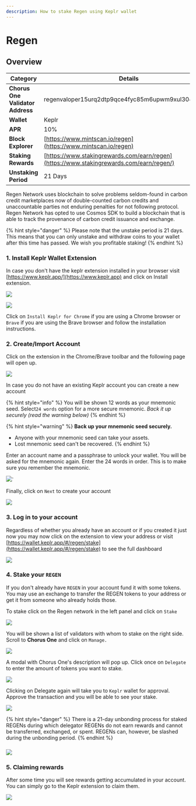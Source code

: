 ```yaml
---
description: How to stake Regen using Keplr wallet
---
```


# Regen

## Overview

| Category                         | Details                                                                                 |
| -------------------------------- | --------------------------------------------------------------------------------------- |
| **Chorus One Validator Address** | regenvaloper15urq2dtp9qce4fyc85m6upwm9xul3049l7gjdc                                     |
| **Wallet**                       | Keplr                                                                                   |
| **APR**                          | 10%                                                                                     |
| **Block Explorer**               | [https://www.mintscan.io/regen](https://www.mintscan.io/regen)                          |
| **Staking Rewards**              | [https://www.stakingrewards.com/earn/regen](https://www.stakingrewards.com/earn/regen/) |
| **Unstaking Period**             | 21 Days                                                                                 |

Regen Network uses blockchain to solve problems seldom-found in carbon credit marketplaces now of double-counted carbon credits and unaccountable parties not enduring penalties for not following protocol. Regen Network has opted to use Cosmos SDK to build a blockchain that is able to track the provenance of carbon credit issuance and exchange.

{% hint style="danger" %}
Please note that the unstake period is 21 days. This means that you can only unstake and withdraw coins to your wallet after this time has passed. We wish you profitable staking!
{% endhint %}

### 1. Install Keplr Wallet Extension

In case you don't have the keplr extension installed in your browser visit [https://www.keplr.app/](https://www.keplr.app) and click on Install extension.&#x20;

![](<../.gitbook/assets/image (70) (1) (1) (1) (1) (1) (1).png>)

![](<../.gitbook/assets/image (25).png>)

Click on `Install Keplr for Chrome` if you are using a Chrome browser or `Brave` if you are using the Brave browser and follow the installation instructions.

### 2. Create/Import Account

Click on the extension in the Chrome/Brave toolbar and the following page will open up.

![](<../.gitbook/assets/image (26).png>)

In case you do not have an existing Keplr account you can create a new account

{% hint style="info" %}
You will be shown 12 words as your mnemonic seed. Select`24 words` option for a more secure mnemonic. _Back it up securely (read the warning below)_
{% endhint %}

{% hint style="warning" %}
**Back up your mnemonic seed securely.**&#x20;

* Anyone with your mnemonic seed can take your assets.&#x20;
* Lost mnemonic seed can't be recovered.
{% endhint %}

Enter an account name and a passphrase to unlock your wallet. You will be asked for the mnemonic again. Enter the 24 words in order. This is to make sure you remember the mnemonic.

![](<../.gitbook/assets/image (50) (1) (1) (1).png>)\`

Finally, click on `Next` to create your account

![](<../.gitbook/assets/image (55) (1) (1) (1) (1) (1).png>)

### 3. Log in to your account

Regardless of whether you already have an account or if you created it just now you may now click on the extension to view your address or visit [https://wallet.keplr.app/#/regen/stake](https://wallet.keplr.app/#/regen/stake) to see the full dashboard

![](<../.gitbook/assets/image (71) (1) (1) (1).png>)

### 4. Stake your `REGEN`

If you don't already have `REGEN` in your account fund it with some tokens. You may use an exchange to transfer the REGEN tokens to your address or get it from someone who already holds those.

To stake click on the Regen network in the left panel and click on `Stake`&#x20;

![](../.gitbook/assets/stake.png)

You will be shown a list of validators with whom to stake on the right side. Scroll to **Chorus One** and click on `Manage.`

![](../.gitbook/assets/validator.png)

A modal with Chorus One's description will pop up. Click once on `Delegate` to enter the amount of tokens you want to stake.&#x20;

![](../.gitbook/assets/delegate-1.png)

Clicking on Delegate again will take you to `Keplr` wallet for approval. Approve the transaction and you will be able to see your stake.

![](../.gitbook/assets/delegate-2.png)

{% hint style="danger" %}
There is a 21-day unbonding process for staked REGENs during which delegator REGENs do not earn rewards and cannot be transferred, exchanged, or spent. REGENs can, however, be slashed during the unbonding period.
{% endhint %}

### ![](<../.gitbook/assets/image (56).png>)

### 5. Claiming rewards

After some time you will see rewards getting accumulated in your account. You can simply go to the Keplr extension to claim them.

![](../.gitbook/assets/claim.png)
